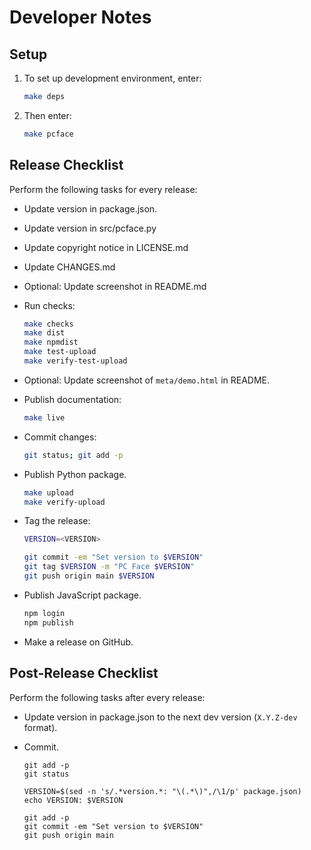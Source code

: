 Developer Notes
===============


Setup
-----

 1. To set up development environment, enter:

    ```sh
    make deps
    ```

 2. Then enter:

    ```sh
    make pcface
    ```


Release Checklist
-----------------

Perform the following tasks for every release:

  - Update version in package.json.
  - Update version in src/pcface.py
  - Update copyright notice in LICENSE.md
  - Update CHANGES.md
  - Optional: Update screenshot in README.md
  - Run checks:

    ```sh
    make checks
    make dist
    make npmdist
    make test-upload
    make verify-test-upload
    ```

  - Optional: Update screenshot of `meta/demo.html` in README.
  - Publish documentation:

    ```sh
    make live
    ```

  - Commit changes:

    ```sh
    git status; git add -p
    ```

  - Publish Python package.

    ```sh
    make upload
    make verify-upload
    ```

  - Tag the release:

    ```sh
    VERSION=<VERSION>

    git commit -em "Set version to $VERSION"
    git tag $VERSION -m "PC Face $VERSION"
    git push origin main $VERSION
    ```

  - Publish JavaScript package.

    ```sh
    npm login
    npm publish
    ```

  - Make a release on GitHub.


Post-Release Checklist
----------------------

Perform the following tasks after every release:

  - Update version in package.json to the next dev version (`X.Y.Z-dev` format).

  - Commit.

    ```
    git add -p
    git status

    VERSION=$(sed -n 's/.*version.*: "\(.*\)",/\1/p' package.json)
    echo VERSION: $VERSION

    git add -p
    git commit -em "Set version to $VERSION"
    git push origin main
    ```
